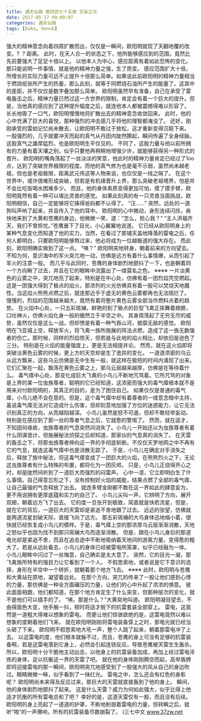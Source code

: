 ```yaml
---
title: 通天仙路 第四百七十五章 无妄之灾
date: 2017-05-17 00:00:07
categories: 通天仙路
tags: [Duke, Hannb]
---
```


强大的精神意念向着四周扩散而出，仅仅是一瞬间，欧阳明就现了天翻地覆的改变。?  ?
距离。
此时，在天人合一的状态之下，他所能够感应到的范围，竟然比先前要强大了足足十倍以上。
以他本人为中心，感应距离有着如此恐怖的变化。那只能说明一件事情，就是他的精神力量之强，生了质变。
感应范围扩大十倍，所增长的实际力量可远不止提升十倍那么简单。如果说此前欧阳明的精神力量相当于燃烧纸张所产生的热量，那么此刻，就等于同燃烧石油所产生的能量了。这其中的差距，并不仅仅是数字叠加那么简单。
欧阳明虽然早有准备，自己在承受了雷电轰击之后，精神力量已然过这一方世界的限制，肯定会有着一个巨大的提升。但是，当他真的感应到了这种提升幅度之后，就连他本人都被震撼得难以形容了。
长长地吸了一口气，欧阳明慢慢地将扩散出去的精神意念收敛回来。
此时，他的心中充满了巨大的喜悦，那种强烈的冲击感几乎将他的理智都淹没了。
还好，刚刚承受的雷劫记忆尚未散去，让欧阳明不敢过于放松，这才重新变得沉稳下来。
一股强烈的，几乎就要冲天而起的真气从丹田内陡然腾起，瞬间传遍了全身经脉。这股真气之雄厚猛烈，也是欧阳明生平仅见的。
不同了，这股力量与他以前所拥有的力量有着天壤之别，似乎只要他再稍稍地增强少许，就能够获得另一种形式的晋升。
欧阳明的嘴角荡起了一丝淡淡的笑意，他此时的精神力量肯定已经过了1oo点，达到了突破世界极限的程度。而他的真气修为也是毫不示弱，虽然尚未越老祖，但也是老祖极限，距离武元伟这等人物来说，也仅仅是一线之隔了。
在这个世界中，或许很难形成突破，但若是有机缘晋升上界，那么突破老祖境界，怕是并不会比吃饭喝水困难多少。
而且，他的身体素质变得更加可怕，摸了摸手臂，欧阳明竟然有着一种可以堪比灵兽的感觉。
如果此刻真的有一只灵兽当面挑战，欧阳明相信，自己一定能够将它揍得爸妈都不认得了。
“汪……”
突然，远处的一道狗叫声响了起来，并且传入了他的耳中。
欧阳明的心中微动，身形连续闪烁，疾快地来到了大黄和苍鹰的身边，他微微一笑，道：“怎么，担心我？”
“主人洪福齐天，我们不曾担忧。”苍鹰垂下了目光，小心翼翼地说道。
它已经从欧阳明身上的某种气息变化而知道了他的实力，当然，在看过了那铺天盖地降落的雷电之后，任何人都明白，只要欧阳明能够熬过来，他必将成为一位越极道的强大存在。
而此刻，欧阳明确实做到了这一点。
“咦？”
欧阳明突地转身，朝着前来的方向望去。
不知为何，意识海中的军火突兀地一动，仿佛是远方有着什么事情爆，从而引起了军火的注意一般。
而几乎与此同时，苍鹰的身体剧烈地颤抖了一下，也是朝着同一个方向瞅了过去，并且在它的眼眸中流露出了一缕莫名之色。
※※※※
一片淡黄色的云雾之中，突兀地亮了起来，特别是在中心处，仿佛有着一团烈焰凭空燃起。
这是一团强大得到了极点的焰火，那浓列的火光仿佛具有着一股可以焚烧天地魔性。当这焰火熊熊点燃之后，就连那近乎于虚无的黄色云雾都再也无法阻拦了。
慢慢的，烈焰的范围越来越大，竟然有着将整片黄色云雾全部当作燃料点着的趋势。
在火焰中心处，一只五彩斑斓，鲜艳的到了极点的巨型飞禽正挥舞着翅膀，口吐神火，仿佛火焰化身一般的傲然立于半空之中。
其身周荡起了无穷无尽的威势，虽然仅仅是这么一战，但却愣是有着一种气吞山河，披靡无敌的感觉。
欧阳明在飞亚城上空，释放军火，将飞禽一族所施展的阵法点燃，造成了这一族无数强者的伤亡。那时候，同样的烈焰惊天，但若是与此地的焰火相比，却依旧是逊色了三分。
特别是在火焰的能量强度上，更是无法相提并论。
然而，就在这火焰即将突破淡黄色云雾的时候，更上方的天空却是生了诡异的变化。
一道道浓密的乌云从远方飘来，这些乌云仿佛是无中生有一般，就这样在极短的时间内涌现了出来。
它们汇聚在一起，飘荡在黄色云雾之上，那乌云层越来越厚，仿佛是在等待着什么。
毒气瘴中心处，那变化成巨大飞禽的小鸟儿不断地咒骂着。它所咒骂的对象是上界的某一位虫族尊者，聪明的它已经知道，这浓密而强大的毒气瘴根本就不是用来对付欧阳明的，其真正的目的，是为了困住自己。
如果仅仅是普通的毒气瘴，小鸟儿绝不会在意的。但是，这个毒气瘴中却有着尊者的一缕意念暗中主持，虽说毒气瘴无法对它造成什么伤害，但却刻意地加强了方位的迷惑能力，让它无法识别真正的方向，从而越陷越深。
小鸟儿虽然是怒不可遏，但却不敢轻举妄动。特别是在感应到了那一丝的尊者气息之后，它就愈的警惕了。
然而，就在适才，不知因何缘故，虫族尊者的气息突然间消失了。小鸟儿一开始还以为虫族尊者有着什么阴谋诡计，但施展秘法侦探之后却知道，那家伙的气息真的消失了。
在天雷的轰击之下，将那虫族尊者伸向这一界的手彻底斩断。不仅仅天罗地网之中不再有它的气息，就连这毒气瘴中也是消散无踪了。
于是，小鸟儿在确定对手消失之后，释放了族中秘法，将这毒气瘴变成了一团巨大的火焰，在熊熊烈火之下，无论这虫族尊者有什么特殊的布置，都将化为一团灰烬。
只是，小鸟儿正烧得开心之时，却是陡然间听到了一道巨大而强烈的闷雷声。
心中一凛，它立即明白生了什么事情。自己得意忘形之下，没有控制好火焰的威能，结果点燃了全部的毒气瘴，让自己最强的气息释放了出去。
就连多臂金刚都不敢在这一界如此的肆意妄为，更不用说拥有更厚底蕴和实力的自己了。
小鸟儿尖叫一声，它辨明了方向，展开双翅，朝着远方飞了出去。
它的度一旦张开到极致，简直就是快若流星，但是，就在它的背后，一道巨大的天雷却是紧追不舍地跟了过去。
远远的张望，仿佛就是两道流星划破天际，直接飞向了远方。
那五彩斑斓的大鸟身体迅地缩小着，很快就已经恢复成小鸟儿的模样。于是，毒气瘴上空的那浓厚乌云层渐渐消散，天地之怒似乎也因为找不到那只斑斓大鸟而逐渐消散。
但是，跟在小鸟儿身后的那道电光却是紧追不舍，而且在追击途中不断地吸纳着天地间的游离力量，变得愈的粗大了。若是从远处看去，小鸟儿的身体已经被雷电所笼罩，似乎已经融为一体。
小鸟儿眼眸中闪过了一丝悔意，自己确实是太大意了。
突然，它的目光一凝，那飞禽族所特有的强目力让它看到了一个人。
不假思索地，或者说是它下意识的选择，身形在半空中一个转折，就朝着那个地方飞去。
※※※※
此时，欧阳明与苍鹰和大黄站在原地，凝望着远处。
在那个方向，突兀的传来了一股让他们感到心悸的力量，那仿佛是一种全方面碾压的力量，让他们的心中升起了浓浓的惧意。
彼此面面相觑，他们都知道，在那个地方肯定生了什么突变，但那种层次的变化，就不是他们可以插手的了。
“咦，那是什么？”大黄突地叫道。
欧阳明凝目望去，不由得面色大变，他手腕一抖，顿时将适才脱下的抗雷套装全部穿上。
雷电，这竟然是一道粗大得难以想象的雷电。
而更让他们惊骇欲绝的是，这雷电竟然以难以想象的度朝着他们飞来。
就在欧阳明刚刚将雷电装备穿上之时，那电光就已经当头砸了下来。
欧阳明不假思索地大吼一声，整个人跳了起来，朝着那雷电冲了上去。
以这雷电的度，他们根本就躲不过，而且，苍鹰的身上可没有足够的抗雷装备啊，若是这雷电落到它身上，必然会引起连锁反应，导致苍鹰被天雷生生轰杀。
所以，欧阳明十分干脆地主动出击，以他身上的抗雷装备加成，再加上经过雷电淬炼的身体，足以抗衡这一界的天雷了吧。
就在他的身体刚刚腾空而起，高举盾牌即将迎接雷电的那一瞬间，欧阳明突兀地感受到了一股强大的风从自己的身边吹过。眼睛微微一眯，似乎看到了一抹红光。
雷电之中，怎么还会有红色的身影呢？
欧阳明尚未来得及反应过来，那巨大的天雷就直接轰到了他的身上。
瞬间，他的身体剧烈地颤抖了起来。
这是什么天雷？威力为何如此强大，似乎比得上他适才抗衡的所有雷电总和了吧？
幸好的是，这道天雷仅有一股，而且没有后续。
欧阳明的身上亮起了一道道的护罩，不断地削弱着雷电的力量，但转瞬之后，就听“啪”的一声爆响，所有的抗雷装备尽数崩裂了。
(三七中文 www.37zw.net